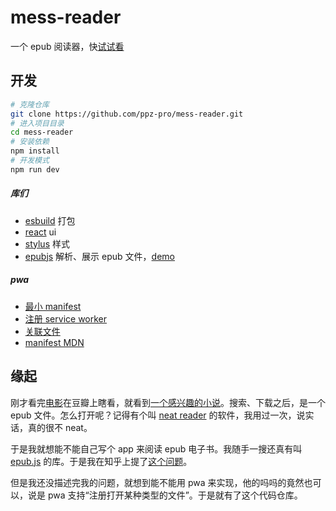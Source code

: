# mess-reader
一个 epub 阅读器，快[试试看](https://ppz-pro.github.io/mess-reader/)

## 开发
``` bash
# 克隆仓库
git clone https://github.com/ppz-pro/mess-reader.git
# 进入项目目录
cd mess-reader
# 安装依赖
npm install
# 开发模式
npm run dev
```

##### 库们
+ [esbuild](https://esbuild.github.io/) 打包
+ [react](https://react.dev/) ui
+ [stylus](https://stylus-lang.com/) 样式
+ [epubjs](https://github.com/futurepress/epub.js/) 解析、展示 epub 文件，[demo](http://futurepress.github.io/epub.js/examples/spreads.html)

##### pwa
+ [最小 manifest](https://learn.microsoft.com/en-us/microsoft-edge/progressive-web-apps-chromium/how-to/web-app-manifests#manifest-members)
+ [注册 service worker](https://learn.microsoft.com/en-us/microsoft-edge/progressive-web-apps-chromium/how-to/#step-5---add-a-service-worker)
+ [关联文件](https://learn.microsoft.com/en-us/microsoft-edge/progressive-web-apps-chromium/how-to/web-app-manifests#associate-your-app-with-files)
+ [manifest MDN](https://developer.mozilla.org/en-US/docs/Web/Manifest)

## 缘起
刚才看完[电影](https://movie.douban.com/subject/1292450/)在豆瓣上瞎看，就看到[一个感兴趣的小说](https://book.douban.com/subject/35556905/)。搜索、下载之后，是一个 epub 文件。怎么打开呢？记得有个叫 [neat reader](https://www.neat-reader.cn/) 的软件，我用过一次，说实话，真的很不 neat。

于是我就想能不能自己写个 app 来阅读 epub 电子书。我随手一搜还真有叫 [epub.js](https://github.com/futurepress/epub.js/) 的库。于是我在知乎上提了[这个问题](https://www.zhihu.com/question/586397967)。

但是我还没描述完我的问题，就想到能不能用 pwa 来实现，他的吗吗的竟然也可以，说是 pwa 支持“注册打开某种类型的文件”。于是就有了这个代码仓库。

